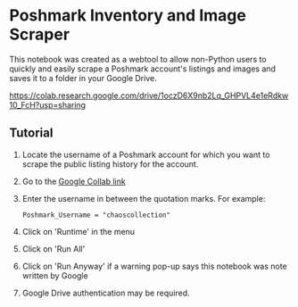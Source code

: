# Poshmark Inventory and Image Scraper

This notebook was created as a webtool to allow non-Python users to 
quickly and easily scrape a Poshmark account's listings and images and saves it to a folder in your Google Drive. 


https://colab.research.google.com/drive/1oczD6X9nb2Lq_GHPVL4e1eRdkw10_FcH?usp=sharing

## Tutorial

1. Locate the username of a Poshmark account for which you want to scrape the public listing history for the account.
2. Go to the [Google Collab link](https://colab.research.google.com/drive/1oczD6X9nb2Lq_GHPVL4e1eRdkw10_FcH?usp=sharing)
3. Enter the username in between the quotation marks. For example: 

    ``Poshmark_Username = "chaoscollection"``
4. Click on 'Runtime' in the menu
5. Click on 'Run All'
6. Click on 'Run Anyway' if a warning pop-up says this notebook was note written by Google
7. Google Drive authentication may be required. 
